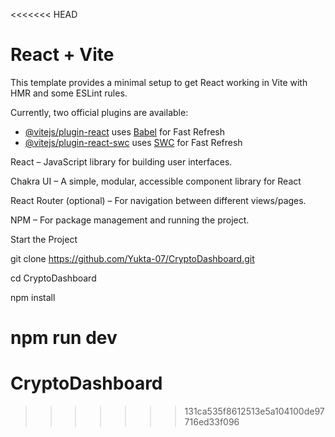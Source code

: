 <<<<<<< HEAD
# React + Vite

This template provides a minimal setup to get React working in Vite with HMR and some ESLint rules.

Currently, two official plugins are available:

- [@vitejs/plugin-react](https://github.com/vitejs/vite-plugin-react/blob/main/packages/plugin-react/README.md) uses [Babel](https://babeljs.io/) for Fast Refresh
- [@vitejs/plugin-react-swc](https://github.com/vitejs/vite-plugin-react-swc) uses [SWC](https://swc.rs/) for Fast Refresh

React – JavaScript library for building user interfaces.

Chakra UI – A simple, modular, accessible component library for React

React Router (optional) – For navigation between different views/pages.

NPM – For package management and running the project.

Start the Project
<!-- Clone the repository to local machine  -->
git clone https://github.com/Yukta-07/CryptoDashboard.git

<!-- Navigate to project Directory 
 -->
 cd CryptoDashboard

 <!-- Install dependenices  -->
 npm install

 <!-- start the dev server  -->
 npm run dev
=======
# CryptoDashboard
>>>>>>> 131ca535f8612513e5a104100de97716ed33f096
